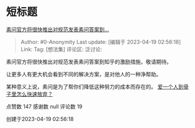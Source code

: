 # 短标题
[素问官方将很快推出对规范发表素问答案到…](https://www.zhihu.com/pin/1631853438492532736)

> Author: #0-Anonymity
> Last update: [编辑于 2023-04-19 02:56:18]
> Link:
> Tag: [想法集]
> 评论区:
> 泛讨论:

素问官方将很快推出对规范发表素问答案到知乎的激励措施，敬请期待。

让更多人有更大机会看到不同的解决方案，是对他人的一种净帮助。

某种意义上说，素问是为了帮你们降低这种努力的成本而存在的。 [爱一个人到骨子里怎么快速放弃？](https://www.zhihu.com/question/594178449/answer/2990292478)


点赞数 147
感谢数 null
评论数 19

创建于2023-04-19 02:56:18